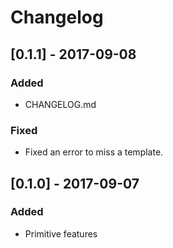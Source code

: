 # Changelog

## [0.1.1] - 2017-09-08

### Added
* CHANGELOG.md

### Fixed
* Fixed an error to miss a template.

## [0.1.0] - 2017-09-07

### Added
* Primitive features
